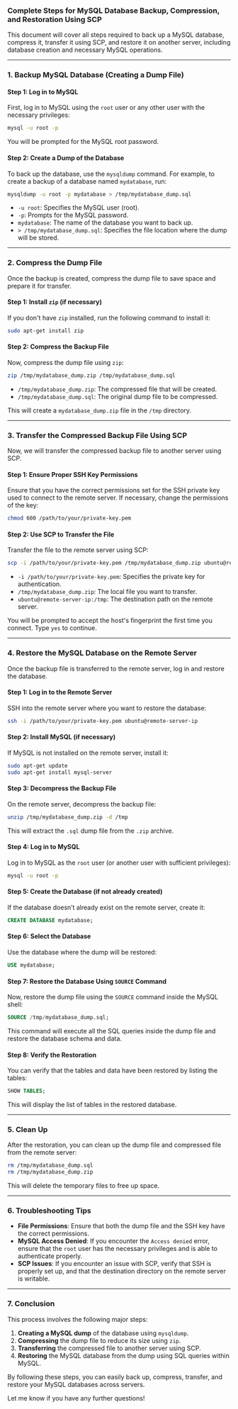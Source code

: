 ### **Complete Steps for MySQL Database Backup, Compression, and Restoration Using SCP**

This document will cover all steps required to back up a MySQL database, compress it, transfer it using SCP, and restore it on another server, including database creation and necessary MySQL operations.

---

### **1. Backup MySQL Database (Creating a Dump File)**

#### **Step 1: Log in to MySQL**

First, log in to MySQL using the `root` user or any other user with the necessary privileges:

```bash
mysql -u root -p
```

You will be prompted for the MySQL root password.

#### **Step 2: Create a Dump of the Database**

To back up the database, use the `mysqldump` command. For example, to create a backup of a database named `mydatabase`, run:

```bash
mysqldump -u root -p mydatabase > /tmp/mydatabase_dump.sql
```

- `-u root`: Specifies the MySQL user (root).
- `-p`: Prompts for the MySQL password.
- `mydatabase`: The name of the database you want to back up.
- `> /tmp/mydatabase_dump.sql`: Specifies the file location where the dump will be stored.

---

### **2. Compress the Dump File**

Once the backup is created, compress the dump file to save space and prepare it for transfer.

#### **Step 1: Install `zip` (if necessary)**

If you don't have `zip` installed, run the following command to install it:

```bash
sudo apt-get install zip
```

#### **Step 2: Compress the Backup File**

Now, compress the dump file using `zip`:

```bash
zip /tmp/mydatabase_dump.zip /tmp/mydatabase_dump.sql
```

- `/tmp/mydatabase_dump.zip`: The compressed file that will be created.
- `/tmp/mydatabase_dump.sql`: The original dump file to be compressed.

This will create a `mydatabase_dump.zip` file in the `/tmp` directory.

---

### **3. Transfer the Compressed Backup File Using SCP**

Now, we will transfer the compressed backup file to another server using SCP.

#### **Step 1: Ensure Proper SSH Key Permissions**

Ensure that you have the correct permissions set for the SSH private key used to connect to the remote server. If necessary, change the permissions of the key:

```bash
chmod 600 /path/to/your/private-key.pem
```

#### **Step 2: Use SCP to Transfer the File**

Transfer the file to the remote server using SCP:

```bash
scp -i /path/to/your/private-key.pem /tmp/mydatabase_dump.zip ubuntu@remote-server-ip:/tmp
```

- `-i /path/to/your/private-key.pem`: Specifies the private key for authentication.
- `/tmp/mydatabase_dump.zip`: The local file you want to transfer.
- `ubuntu@remote-server-ip:/tmp`: The destination path on the remote server.

You will be prompted to accept the host's fingerprint the first time you connect. Type `yes` to continue.

---

### **4. Restore the MySQL Database on the Remote Server**

Once the backup file is transferred to the remote server, log in and restore the database.

#### **Step 1: Log in to the Remote Server**

SSH into the remote server where you want to restore the database:

```bash
ssh -i /path/to/your/private-key.pem ubuntu@remote-server-ip
```

#### **Step 2: Install MySQL (if necessary)**

If MySQL is not installed on the remote server, install it:

```bash
sudo apt-get update
sudo apt-get install mysql-server
```

#### **Step 3: Decompress the Backup File**

On the remote server, decompress the backup file:

```bash
unzip /tmp/mydatabase_dump.zip -d /tmp
```

This will extract the `.sql` dump file from the `.zip` archive.

#### **Step 4: Log in to MySQL**

Log in to MySQL as the `root` user (or another user with sufficient privileges):

```bash
mysql -u root -p
```

#### **Step 5: Create the Database (if not already created)**

If the database doesn’t already exist on the remote server, create it:

```sql
CREATE DATABASE mydatabase;
```

#### **Step 6: Select the Database**

Use the database where the dump will be restored:

```sql
USE mydatabase;
```

#### **Step 7: Restore the Database Using `SOURCE` Command**

Now, restore the dump file using the `SOURCE` command inside the MySQL shell:

```sql
SOURCE /tmp/mydatabase_dump.sql;
```

This command will execute all the SQL queries inside the dump file and restore the database schema and data.

#### **Step 8: Verify the Restoration**

You can verify that the tables and data have been restored by listing the tables:

```sql
SHOW TABLES;
```

This will display the list of tables in the restored database.

---

### **5. Clean Up**

After the restoration, you can clean up the dump file and compressed file from the remote server:

```bash
rm /tmp/mydatabase_dump.sql
rm /tmp/mydatabase_dump.zip
```

This will delete the temporary files to free up space.

---

### **6. Troubleshooting Tips**

- **File Permissions**: Ensure that both the dump file and the SSH key have the correct permissions.
- **MySQL Access Denied**: If you encounter the `Access denied` error, ensure that the `root` user has the necessary privileges and is able to authenticate properly.
- **SCP Issues**: If you encounter an issue with SCP, verify that SSH is properly set up, and that the destination directory on the remote server is writable.

---

### **7. Conclusion**

This process involves the following major steps:
1. **Creating a MySQL dump** of the database using `mysqldump`.
2. **Compressing** the dump file to reduce its size using `zip`.
3. **Transferring** the compressed file to another server using SCP.
4. **Restoring** the MySQL database from the dump using SQL queries within MySQL.

By following these steps, you can easily back up, compress, transfer, and restore your MySQL databases across servers.

Let me know if you have any further questions!
